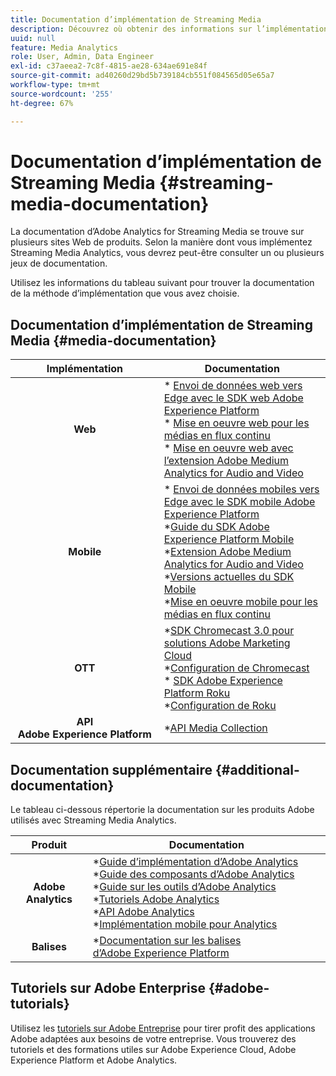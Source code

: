 ```yaml
---
title: Documentation d’implémentation de Streaming Media
description: Découvrez où obtenir des informations sur l’implémentation de Streaming Media.
uuid: null
feature: Media Analytics
role: User, Admin, Data Engineer
exl-id: c37aeea2-7c8f-4815-ae28-634ae691e84f
source-git-commit: ad40260d29bd5b739184cb551f084565d05e65a7
workflow-type: tm+mt
source-wordcount: '255'
ht-degree: 67%

---
```


# Documentation d’implémentation de Streaming Media {#streaming-media-documentation}

La documentation d’Adobe Analytics for Streaming Media se trouve sur plusieurs sites Web de produits. Selon la manière dont vous implémentez Streaming Media Analytics, vous devrez peut-être consulter un ou plusieurs jeux de documentation.

Utilisez les informations du tableau suivant pour trouver la documentation de la méthode d’implémentation que vous avez choisie.

## Documentation d’implémentation de Streaming Media {#media-documentation}

| Implémentation | Documentation |
|:-----------------------:|----------------|
| **Web** | * [Envoi de données web vers Edge avec le SDK web Adobe Experience Platform](/help/implementation/edge/edge-web-sdk.md) <br> * [Mise en oeuvre web pour les médias en flux continu](/help/implementation/media-sdk/setup/web-implementation.md) <br>* [Mise en oeuvre web avec l’extension Adobe Medium Analytics for Audio and Video](https://experienceleague.adobe.com/docs/experience-platform/tags/extensions/adobe/media-analytics-3x/overview.html?lang=fr) |
| **Mobile** | * [Envoi de données mobiles vers Edge avec le SDK mobile Adobe Experience Platform](/help/implementation/edge/edge-mobile-sdk.md) <br> *[Guide du SDK Adobe Experience Platform Mobile](https://developer.adobe.com/client-sdks/documentation/) <br> *[Extension Adobe Medium Analytics for Audio and Video](https://developer.adobe.com/client-sdks/documentation/adobe-media-analytics/)<br> *[Versions actuelles du SDK Mobile](https://developer.adobe.com/client-sdks/documentation/current-sdk-versions/) <br> *[Mise en oeuvre mobile pour les médias en flux continu](/help/implementation/media-sdk/setup/mobile-implementation.md) | |  |
| **OTT** | *[SDK Chromecast 3.0 pour solutions Adobe Marketing Cloud](https://adobe-marketing-cloud.github.io/media-sdks/reference/chromecast/)<br> *[Configuration de Chromecast](/help/implementation/media-sdk/setup/set-up-chromecast.md)<br> * [SDK Adobe Experience Platform Roku](/help/implementation/edge/implementation-edge.md) <br> *[Configuration de Roku](/help/implementation/media-sdk/setup/set-up-roku.md) |
| **API Adobe Experience Platform** | *[API Media Collection](/help/implementation/media-collection-api/mc-api-overview.md) |

## Documentation supplémentaire {#additional-documentation}

Le tableau ci-dessous répertorie la documentation sur les produits Adobe utilisés avec Streaming Media Analytics.

| Produit | Documentation |
|:-----------------------:|----------------|
| **Adobe Analytics** | *[Guide d’implémentation d’Adobe Analytics](https://experienceleague.adobe.com/docs/analytics/implementation/home.html?lang=fr)<br> *[Guide des composants d’Adobe Analytics](https://experienceleague.adobe.com/docs/analytics/components/home.html?lang=fr)<br> *[Guide sur les outils d’Adobe Analytics](https://experienceleague.adobe.com/docs/analytics/analyze/home.html?lang=fr)<br> *[Tutoriels Adobe Analytics](https://experienceleague.adobe.com/docs/analytics.html?lang=fr#tutorials) <br> *[API Adobe Analytics](https://developer.adobe.com/analytics-apis/docs/2.0/)<br> *[Implémentation mobile pour Analytics](https://developer.adobe.com/client-sdks/documentation/adobe-analytics/) |
| **Balises** | *[Documentation sur les balises d’Adobe Experience Platform](https://experienceleague.adobe.com/docs/experience-platform/tags/home.html?lang=fr) |

## Tutoriels sur Adobe Enterprise {#adobe-tutorials}

Utilisez les [tutoriels sur Adobe Entreprise](https://experienceleague.adobe.com/docs/home-tutorials.html?lang=fr) pour tirer profit des applications Adobe adaptées aux besoins de votre entreprise. Vous trouverez des tutoriels et des formations utiles sur Adobe Experience Cloud, Adobe Experience Platform et Adobe Analytics.

